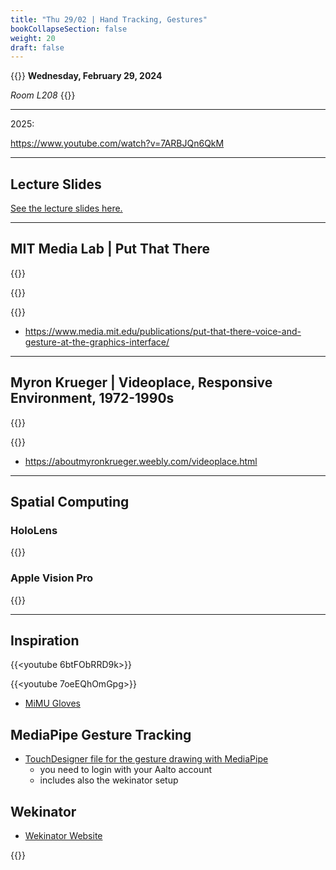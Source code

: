 ```yaml
---
title: "Thu 29/02 | Hand Tracking, Gestures"
bookCollapseSection: false
weight: 20
draft: false 
---
```


{{<hint info>}}
**Wednesday, February 29, 2024**

*Room L208*
{{</hint>}}

---

2025:

https://www.youtube.com/watch?v=7ARBJQn6QkM

---

## Lecture Slides

[See the lecture slides here.](https://miro.com/app/board/uXjVNuPCLRs=/)

---

## MIT Media Lab | Put That There

{{<youtube RyBEUyEtxQo>}}

{{<youtube sC5Zg0fU2e8>}}

{{<youtube CbIn8p4_4CQ>}}

- https://www.media.mit.edu/publications/put-that-there-voice-and-gesture-at-the-graphics-interface/

---

## Myron Krueger | Videoplace, Responsive Environment, 1972-1990s

{{<youtube dmmxVA5xhuo>}}

{{<youtube d4DUIeXSEpk>}}

- https://aboutmyronkrueger.weebly.com/videoplace.html

---

## Spatial Computing

### HoloLens

{{<youtube me8AzTCiabI>}}

### Apple Vision Pro

{{<youtube Vb0dG-2huJE>}}

---


## Inspiration

{{<youtube 6btFObRRD9k>}}

{{<youtube 7oeEQhOmGpg>}}

- [MiMU Gloves](https://www.mimugloves.com/)

## MediaPipe Gesture Tracking

- [TouchDesigner file for the gesture drawing with MediaPipe](https://aaltofi-my.sharepoint.com/:f:/g/personal/matti_niinimaki_aalto_fi/EqhsTswBH_hNsIor7REDiMwBY8PVyfBek9bp_CKD0_QgrQ?e=QCWq9Y)  
  - you need to login with your Aalto account
  - includes also the wekinator setup

## Wekinator

- [Wekinator Website](http://www.wekinator.org/)

{{<youtube dPV-gCqy9j4>}}
